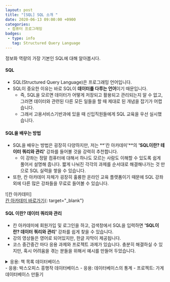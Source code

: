 ```yaml
---
layout: post
title: "[SQL] SQL 소개 "
date: 2020-06-13 09:00:00 +0900
categories: 
 - 컴퓨터 프로그래밍
badges:
 - type: info
   tag: Structured Query Language
---
```


정보화 역량의 가장 기본인 SQL에 대해 알아봅시다.

<!--more-->

#### **SQL**

- SQL(Structured Query Language)은 프로그래밍 언어입니다.
- SQL이 중요한 이유는 바로 SQL이 **데이터를 다루는 언어**이기 때문입니다.
  - 즉, SQL을 모르면 데이터가 어떻게 저장되고 활용되고 관리되는지 알 수 없고, 그러면 데이터와 관련된 다른 모든 일들을 할 때 제대로 된 개념을 잡기가 어렵습니다.
  - 그래서 고용서비스기반과에 있을 때 신입직원들에게 SQL 교육을 우선 실시했습니다.

#### **SQL을 배우는 방법**
- SQL을 배우는 방법은 굉장히 다양하지만, 저는 **'칸 아카데미'**의 **'SQL이란? 테이터 쿼리와 관리'** 강좌를 들어볼 것을 강력히 추천합니다.
  - 이 강좌는 정말 컴퓨터에 대해서 하나도 모르는 사람도 이해할 수 있도록 쉽게 풀어서 설명해 줍니다. 짧게 나눠진 각각의 과제를 순서대로 해결해나가는 것 만으로 SQL 실력을 쌓을 수 있습니다.
- 또한, 칸 아카데미 자체가 굉장히 훌륭한 온라인 교육 플랫폼이기 때문에 SQL 강좌 외에 다른 많은 강좌들을 무료로 들어볼 수 있습니다.

![칸 아카데미]  
[칸 아카데미 바로가기](https://ko.khanacademy.org/){: target="_blank"}  

#### **SQL 이란? 데이터 쿼리와 관리**

- 칸 아카데미에 회원가입 및 로그인을 하고, 검색창에서 SQL을 입력하면 **'SQL이란? 데이터 쿼리와 관리'** 강좌를 쉽게 찾을 수 있습니다.
- 강의 영상들은 영어로 되어있지만, 한글 자막이 제공됩니다.
- 코스 중간중간 마다 응용 과제와 프로젝트 과제가 있습니다. 충분히 해결하실 수 있지만, 혹시 어려움을 겪는 분들을 위해서 예시를 만들어 두었습니다.
<details>
 - <summary>응용: 책 목록 데이터베이스</summary>
 
123456
 
</details>
  - 응용: 박스오피스 흥행작 데이터베이스
  - 응용: 데이터베이스의 통계
  - 프로젝트: 가게 데이터베이스 만들기
